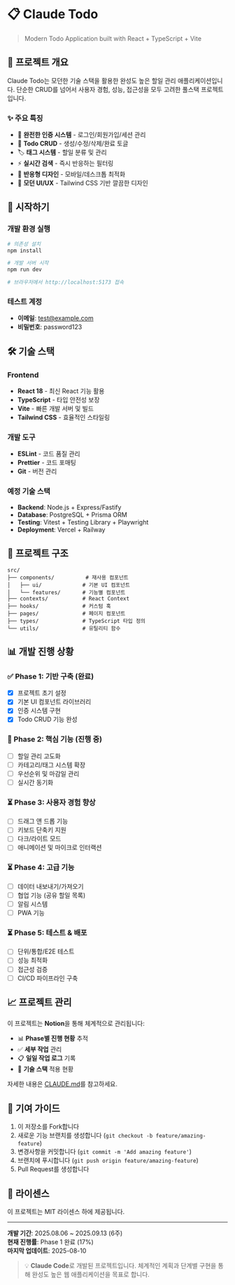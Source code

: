 # 📋 Claude Todo

> Modern Todo Application built with React + TypeScript + Vite

## 🎯 프로젝트 개요

Claude Todo는 모던한 기술 스택을 활용한 완성도 높은 할일 관리 애플리케이션입니다. 
단순한 CRUD를 넘어서 사용자 경험, 성능, 접근성을 모두 고려한 풀스택 프로젝트입니다.

### ✨ 주요 특징
- 🔐 **완전한 인증 시스템** - 로그인/회원가입/세션 관리
- 📝 **Todo CRUD** - 생성/수정/삭제/완료 토글
- 🏷️ **태그 시스템** - 할일 분류 및 관리
- ⚡ **실시간 검색** - 즉시 반응하는 필터링
- 📱 **반응형 디자인** - 모바일/데스크톱 최적화
- 🎨 **모던 UI/UX** - Tailwind CSS 기반 깔끔한 디자인

## 🚀 시작하기

### 개발 환경 실행
```bash
# 의존성 설치
npm install

# 개발 서버 시작
npm run dev

# 브라우저에서 http://localhost:5173 접속
```

### 테스트 계정
- **이메일**: test@example.com
- **비밀번호**: password123

## 🛠️ 기술 스택

### Frontend
- **React 18** - 최신 React 기능 활용
- **TypeScript** - 타입 안전성 보장
- **Vite** - 빠른 개발 서버 및 빌드
- **Tailwind CSS** - 효율적인 스타일링

### 개발 도구
- **ESLint** - 코드 품질 관리
- **Prettier** - 코드 포매팅
- **Git** - 버전 관리

### 예정 기술 스택
- **Backend**: Node.js + Express/Fastify
- **Database**: PostgreSQL + Prisma ORM
- **Testing**: Vitest + Testing Library + Playwright
- **Deployment**: Vercel + Railway

## 📁 프로젝트 구조

```
src/
├── components/          # 재사용 컴포넌트
│   ├── ui/             # 기본 UI 컴포넌트
│   └── features/       # 기능별 컴포넌트
├── contexts/           # React Context
├── hooks/              # 커스텀 훅
├── pages/              # 페이지 컴포넌트
├── types/              # TypeScript 타입 정의
└── utils/              # 유틸리티 함수
```

## 📊 개발 진행 상황

### ✅ Phase 1: 기반 구축 (완료)
- [x] 프로젝트 초기 설정
- [x] 기본 UI 컴포넌트 라이브러리
- [x] 인증 시스템 구현
- [x] Todo CRUD 기능 완성

### 🔄 Phase 2: 핵심 기능 (진행 중)
- [ ] 할일 관리 고도화
- [ ] 카테고리/태그 시스템 확장
- [ ] 우선순위 및 마감일 관리
- [ ] 실시간 동기화

### ⏳ Phase 3: 사용자 경험 향상
- [ ] 드래그 앤 드롭 기능
- [ ] 키보드 단축키 지원
- [ ] 다크/라이트 모드
- [ ] 애니메이션 및 마이크로 인터랙션

### ⏳ Phase 4: 고급 기능
- [ ] 데이터 내보내기/가져오기
- [ ] 협업 기능 (공유 할일 목록)
- [ ] 알림 시스템
- [ ] PWA 기능

### ⏳ Phase 5: 테스트 & 배포
- [ ] 단위/통합/E2E 테스트
- [ ] 성능 최적화
- [ ] 접근성 검증
- [ ] CI/CD 파이프라인 구축

## 📈 프로젝트 관리

이 프로젝트는 **Notion**을 통해 체계적으로 관리됩니다:
- 📊 **Phase별 진행 현황** 추적
- ✅ **세부 작업** 관리
- 📋 **일일 작업 로그** 기록
- 🔧 **기술 스택** 적용 현황

자세한 내용은 [CLAUDE.md](./CLAUDE.md)를 참고하세요.

## 🤝 기여 가이드

1. 이 저장소를 Fork합니다
2. 새로운 기능 브랜치를 생성합니다 (`git checkout -b feature/amazing-feature`)
3. 변경사항을 커밋합니다 (`git commit -m 'Add amazing feature'`)
4. 브랜치에 푸시합니다 (`git push origin feature/amazing-feature`)
5. Pull Request를 생성합니다

## 📄 라이센스

이 프로젝트는 MIT 라이센스 하에 제공됩니다.

---

**개발 기간**: 2025.08.06 ~ 2025.09.13 (6주)  
**현재 진행률**: Phase 1 완료 (17%)  
**마지막 업데이트**: 2025-08-10

> 💡 **Claude Code**로 개발된 프로젝트입니다. 
> 체계적인 계획과 단계별 구현을 통해 완성도 높은 웹 애플리케이션을 목표로 합니다.